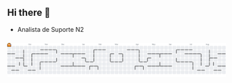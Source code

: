 ## Hi there 👋
 - Analista de Suporte N2

<!--
**emanuelxavier-rank/emanuelxavier-rank** is a ✨ _special_ ✨ repository because its `README.md` (this file) appears on your GitHub profile.

Here are some ideas to get you started:

- 🔭 I’m currently working on ...
- 🌱 I’m currently learning ...
- 👯 I’m looking to collaborate on ...
- 🤔 I’m looking for help with ...
- 💬 Ask me about ...
- 📫 How to reach me: ...
- 😄 Pronouns: ...
- ⚡ Fun fact: ...
-->
###

<picture>
  <source media="(prefers-color-scheme: dark)" srcset="https://raw.githubusercontent.com/Emanuel-nx/Emanuel-nx/output/pacman-contribution-graph-dark.svg">
  <source media="(prefers-color-scheme: light)" srcset="https://raw.githubusercontent.com/Emanuel-nx/Emanuel-nx/output/pacman-contribution-graph.svg">
  <img alt="pacman contribution graph" src="https://raw.githubusercontent.com/Emanuel-nx/Emanuel-nx/output/pacman-contribution-graph.svg">
</picture>

### 

